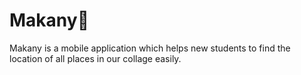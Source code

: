 # Makany:round_pushpin:
Makany is a mobile application which helps new students to find the location of all places in our collage easily.
